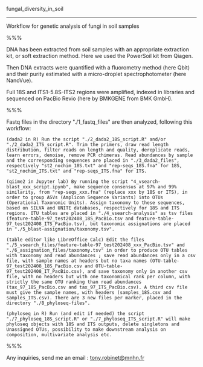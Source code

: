 fungal_diversity_in_soil
________________________

Workflow for genetic analysis of fungi in soil samples

%%%

DNA has been extracted from soil samples with an appropriate extraction kit, or soft extraction method. Here we used the PowerSoil kit from Qiagen.

Then DNA extracts were quantified with a fluorometry method (here Qbit) and their purity estimated with a micro-droplet spectrophotometer (here NanoVue).

Full 18S and ITS1-5.8S-ITS2 regions were amplified, indexed in libraries and sequenced on PacBio Revio (here by BMKGENE from BMK GmbH).

%%%

Fastq files in the directory "./1_fastq_files" are then analyzed, following this workflow:

    (dada2 in R) Run the script "./2_dada2_18S_script.R" and/or "./2_dada2_ITS_script.R". Trim the primers, draw read length distribution, filter reads on length and quality, dereplicate reads, learn errors, denoise, remove PCR chimeras. Read abundances by sample and the corresponding sequences are placed in "./3_dada2_files", respectively "st2_nochim_18S.txt" and "rep-seqs_18S.fna" for 18S, "st2_nochim_ITS.txt" and "rep-seqs_ITS.fna" for ITS.

    (qiime2 in Jupyter lab) By running the script "4_vsearch-blast_xxx_script.ipynb", make sequence consensus at 97% and 99% similarity, from "rep-seqs_xxx.fna" (replace xxx by 18S or ITS), in order to group ASVs (Amplicon Sequence Variants) into OTUs (Operational Taxonomic Units). Assign taxonomy to these sequences, based on SILVA and UNITE databases, respectively for 18S and ITS regions. OTU tables are placed in "./4_vsearch-analysis" as tsv files (feature-table-97_test202408_18S_PacBio.tsv and feature-table-97_test202408_ITS_PacBio.tsv), but taxonomic assignations are placed in "./5_blast-assignation/taxonomy.tsv".

    (table editor like LibreOffice Calc) Edit the files "./5_vsearch_files/feature-table-97_test202408_xxx_PacBio.tsv" and "./6_assignation_files/taxonomy.tsv" in order to produce OTU tables with taxonomy and read abundances ; save read abundances only in a csv file, with sample names at headers but no taxa names (OTU-table-97_test202408_18S_PacBio.csv and OTU-table-97_test202408_IT_PacBio.csv), and save taxonomy only in another csv file, with no headers but with one taxonomical rank per column, with strictly the same OTU ranking than read abundances (tax_97_18S_PacBio.csv and tax_97_ITS_PacBio.csv). A third csv file must give the sample names, with headers (samples_18S.csv and samples_ITS.csv). There are 3 new files per marker, placed in the directory "./8_phyloseq-files".

    (phyloseq in R) Run (and edit if needed) the script "./7_phyloseq_18S_script.R" or "./7_phyloseq_ITS_script.R" will make phyloseq objects with 18S and ITS outputs, delete singletons and Unassigned OTUs, possibility to make downstream analysis on composition, multivariate analysis etc.

%%%

Any inquiries, send me an email : tony.robinet@mnhn.fr

